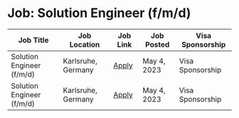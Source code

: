# Job: Solution Engineer (f/m/d)

| Job Title | Job Location | Job Link | Job Posted | Visa Sponsorship |
| --- | --- | --- | --- | --- |
| Solution Engineer (f/m/d) | Karlsruhe, Germany | [Apply](https://join.com/companies/cinemo/7844042-solution-engineer-f-m-d) | May 4, 2023 | Visa Sponsorship |
| Solution Engineer (f/m/d) | Karlsruhe, Germany | [Apply](https://join.com/companies/cinemo/7844042-solution-engineer-f-m-d) | May 4, 2023 | Visa Sponsorship |

